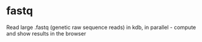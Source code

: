 # fastq
Read large .fastq (genetic raw sequence reads) in kdb, in parallel - compute and show results in the browser
